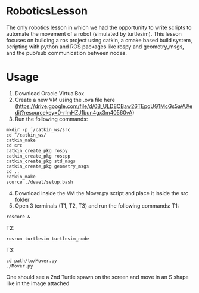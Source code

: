 # RoboticsLesson
The only robotics lesson in which we had the opportunity to write scripts to automate the movement of a robot (simulated by turtlesim). This lesson focuses on building a ros project using catkin, a cmake based build system, scripting with python and ROS packages like rospy and geometry_msgs, and the pub/sub communication between nodes.

# Usage
1) Download Oracle VirtualBox
2) Create a new VM using the .ova file here (https://drive.google.com/file/d/0B_ULD8CBaw26TEpqUG1McGs5aVU/edit?resourcekey=0-rlmHZJ1bun4gx3m40560vA)
3) Run the following commands:
```shell
mkdir -p ˜/catkin_ws/src
cd ˜/catkin_ws/
catkin_make
cd src
catkin_create_pkg rospy
catkin_create_pkg roscpp
catkin_create_pkg std_msgs
catkin_create_pkg geometry_msgs
cd ..
catkin_make
source ./devel/setup.bash
```
4) Download inside the VM the Mover.py script and place it inside the src folder
5) Open 3 terminals (T1, T2, T3) and run the following commands:
T1:
```shell
roscore &
```
T2:
```shell
rosrun turtlesim turtlesim_node
```
T3:
```shell
cd path/to/Mover.py
./Mover.py
```
One should see a 2nd Turtle spawn on the screen and move in an S shape like in the image attached